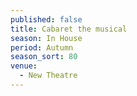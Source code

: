 ```yaml
---
published: false
title: Cabaret the musical
season: In House
period: Autumn
season_sort: 80
venue:
  - New Theatre
---
```



